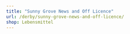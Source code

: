 ```yaml
---
title: "Sunny Grove News and Off Licence"
url: /derby/sunny-grove-news-and-off-licence/
shop: Lebensmittel
---
```

